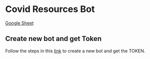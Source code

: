 # Covid Resources Bot

[Google Sheet](https://docs.google.com/spreadsheets/d/1pSwRJwKP_vc0wAFbCzNb2lQ2haybKbVnO7ohg2aRd0k/edit?usp=sharing)

## Create new bot and get Token 
Follow the steps in this [link](https://core.telegram.org/bots) to create a new bot and get the TOKEN.

